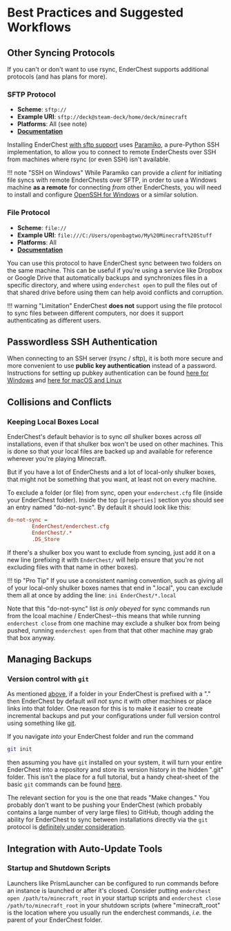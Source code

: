 # Best Practices and Suggested Workflows

## Other Syncing Protocols

If you can't or don't want to use rsync, EnderChest supports additional
protocols (and has plans for more).

### SFTP Protocol
* **Scheme**: `sftp://`
* **Example URI**: `sftp://deck@steam-deck/home/deck/minecraft`
* **Platforms**: All (see note)
* **[Documentation](https://www.ssh.com/academy/ssh/sftp-ssh-file-transfer-protocol)**

Installing EnderChest
[with sftp support](../installation#installation-via-pip) uses
[Paramiko](https://www.paramiko.org/), a pure-Python SSH implementation, to
allow you to connect to remote EnderChests over SSH from machines where rsync
(or even SSH) isn't available.

!!! note "SSH on Windows"
    While Paramiko can provide a _client_ for initiating file syncs with remote
    EnderChests over SFTP, in order to use a Windows machine **as a remote**
    for connecting _from_ other EnderChests, you will need to install and
    configure [OpenSSH for Windows](https://learn.microsoft.com/en-us/windows-server/administration/openssh/openssh_install_firstuse)
    or a similar solution.

### File Protocol

* **Scheme**: `file://`
* **Example URI**: `file:///C:/Users/openbagtwo/My%20Minecraft%20Stuff`
* **Platforms**: All
* **[Documentation](https://learn.microsoft.com/en-us/previous-versions/windows/internet-explorer/ie-developer/platform-apis/jj710207(v=vs.85))**

You can use this protocol to have EnderChest sync between two folders on the
same machine. This can be useful if you're using a service like Dropbox or
Google Drive that automatically backups and synchronizes files in a specific
directory, and where using `enderchest open` to pull the files out of that
shared drive before using them can help avoid conflicts and corruption.

!!! warning "Limitation"
    EnderChest **does not** support using the file protocol to sync files between
    different computers, nor does it support authenticating as different users.

## Passwordless SSH Authentication
When connecting to an SSH server (rsync / sftp), it is both more secure and
more convenient to use **public key authentication** instead of a password.
Instructions for setting up pubkey authentication can be found
[here for Windows](https://learn.microsoft.com/en-us/windows-server/administration/openssh/openssh_keymanagement)
and
[here for macOS and Linux](https://www.redhat.com/sysadmin/key-based-authentication-ssh)


## Collisions and Conflicts

### Keeping Local Boxes Local

EnderChest's default behavior is to sync _all_ shulker boxes across _all_ installations,
even if that shulker box won't be used on other machines. This is done so that your
local files are backed up and available for reference wherever you're playing Minecraft.

But if you have a lot of EnderChests and a lot of local-only shulker boxes, that might
not be something that you want, at least not on every machine.

To exclude a folder (or file) from sync, open your `enderchest.cfg` file (inside your
EnderChest folder). Inside the top `[properties]` section you should see an entry named
"do-not-sync". By default it should look like this:

```ini
do-not-sync =
        EnderChest/enderchest.cfg
        EnderChest/.*
        .DS_Store
```

If there's a shulker box you want to exclude from syncing, just add it on a new line
(prefixing it with `EnderChest/` will help ensure that you're not excluding files with
that name in other boxes).

!!! tip "Pro Tip"
    If you use a consistent naming convention, such as giving all of your local-only
	shulker boxes names that end in ".local", you can exclude them all at once by adding
	the line:
	```ini
	EnderChest/*.local
	```

Note that this "do-not-sync" list _is only obeyed_ for sync commands run from
the lcoal machine / EnderChest--this means that while running `enderchest close`
from one machine may exclude a shulker box from being pushed, running `enderchest open`
from that that other machine may grab that box anyway.

## Managing Backups

### Version control with `git`

As mentioned [above](#keeping-local-boxes-local), if a folder in your
EnderChest is prefixed with a "." then EnderChest by default _will not_ sync
it with other machines or place links into that folder. One reason for this
is to make it easier to create incremental backups and put your configurations
under full version control using something like [git](https://git-scm.com/).

If you navigate _into_ your EnderChest folder and run the command

```bash
git init
```

then assuming you have `git` installed on your system, it will turn your
entire EnderChest into a repository and store its version history in the
hidden ".git" folder. This isn't the place for a full tutorial, but
a handy cheat-sheet of the basic `git` commands can be found
[here](https://training.github.com/downloads/github-git-cheat-sheet/).

The relevant section for you is the one that reads "Make changes."
You probably don't want to be pushing your EnderChest (which probably
contains a large number of very large files) to GitHub, though adding
the ability for EnderChest to sync between installations directly
via the `git` protocol is
[definitely under consideration](https://github.com/OpenBagTwo/EnderChest/issues/30).


## Integration with Auto-Update Tools

### Startup and Shutdown Scripts

Launchers like PrismLauncher can be configured to run commands
before an  instance is launched or after it's closed. Consider putting
`enderchest open /path/to/minecraft_root` in your startup scripts and
`enderchest close /path/to/minecraft_root` in your shutdown scripts (where
"minecraft_root" is the location where you usually run the enderchest commands,
*i.e.* the parent of your EnderChest folder.
